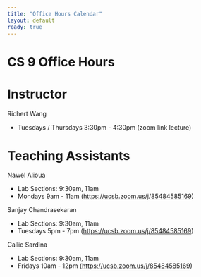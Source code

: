 ```yaml
---
title: "Office Hours Calendar"
layout: default
ready: true
---
```


<h1><strong>CS 9 Office Hours</strong></h1>

# Instructor

Richert Wang

* Tuesdays / Thursdays 3:30pm - 4:30pm (zoom link lecture)

# Teaching Assistants

Nawel Alioua

* Lab Sections: 9:30am, 11am
* Mondays 9am - 11am (https://ucsb.zoom.us/j/85484585169)

Sanjay Chandrasekaran

* Lab Sections: 9:30am, 11am
* Tuesdays 5pm - 7pm (https://ucsb.zoom.us/j/85484585169)

Callie Sardina

* Lab Sections: 9:30am, 11am
* Fridays 10am - 12pm (https://ucsb.zoom.us/j/85484585169)
